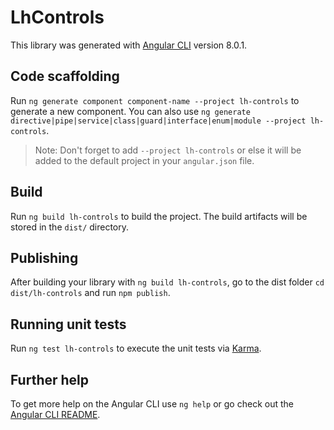 # LhControls

This library was generated with [Angular CLI](https://github.com/angular/angular-cli) version 8.0.1.

## Code scaffolding

Run `ng generate component component-name --project lh-controls` to generate a new component. You can also use `ng generate directive|pipe|service|class|guard|interface|enum|module --project lh-controls`.
> Note: Don't forget to add `--project lh-controls` or else it will be added to the default project in your `angular.json` file. 

## Build

Run `ng build lh-controls` to build the project. The build artifacts will be stored in the `dist/` directory.

## Publishing

After building your library with `ng build lh-controls`, go to the dist folder `cd dist/lh-controls` and run `npm publish`.

## Running unit tests

Run `ng test lh-controls` to execute the unit tests via [Karma](https://karma-runner.github.io).

## Further help

To get more help on the Angular CLI use `ng help` or go check out the [Angular CLI README](https://github.com/angular/angular-cli/blob/master/README.md).

